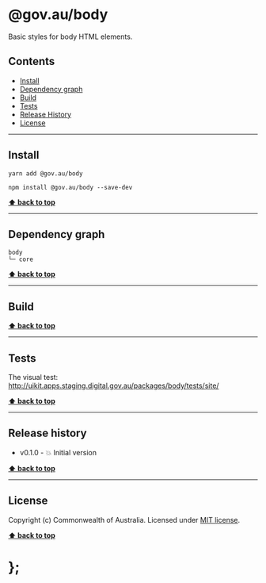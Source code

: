 @gov.au/body
============

Basic styles for body HTML elements.


## Contents

* [Install](#install)
* [Dependency graph](#dependency-graph)
* [Build](#build)
* [Tests](#tests)
* [Release History](#release-history)
* [License](#license)


----------------------------------------------------------------------------------------------------------------------------------------------------------------


## Install


```shell
yarn add @gov.au/body
```

```shell
npm install @gov.au/body --save-dev
```


**[⬆ back to top](#contents)**


----------------------------------------------------------------------------------------------------------------------------------------------------------------


## Dependency graph

```shell
body
└─ core
```


**[⬆ back to top](#contents)**


----------------------------------------------------------------------------------------------------------------------------------------------------------------


## Build


**[⬆ back to top](#contents)**


----------------------------------------------------------------------------------------------------------------------------------------------------------------


## Tests

The visual test: http://uikit.apps.staging.digital.gov.au/packages/body/tests/site/


**[⬆ back to top](#contents)**


----------------------------------------------------------------------------------------------------------------------------------------------------------------


## Release history

* v0.1.0 - 💥 Initial version


**[⬆ back to top](#contents)**


----------------------------------------------------------------------------------------------------------------------------------------------------------------


## License

Copyright (c) Commonwealth of Australia.
Licensed under [MIT license](https://raw.githubusercontent.com/govau/uikit/master/packages/body/LICENSE).


**[⬆ back to top](#contents)**

# };
